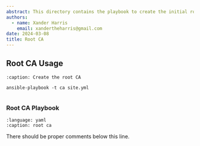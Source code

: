 ```yaml
---
abstract: This directory contains the playbook to create the initial root CA.
authors:
  - name: Xander Harris
    email: xandertheharris@gmail.com
date: 2024-03-08
title: Root CA
---
```


## Root CA Usage

```{code-block} shell
:caption: Create the root CA

ansible-playbook -t ca site.yml
```

```{index} ca; playbook
```

### Root CA Playbook

```{literalinclude} /roles/ca/tasks/main.yml
:language: yaml
:caption: root ca
```

There should be proper comments below this line.

```{autoyaml} roles/ca/tasks/main.yml
```
